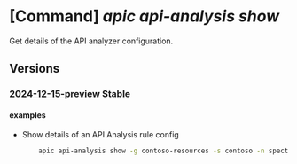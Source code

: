 # [Command] _apic api-analysis show_

Get details of the API analyzer configuration.

## Versions

### [2024-12-15-preview](/Resources/mgmt-plane/L3N1YnNjcmlwdGlvbnMve30vcmVzb3VyY2Vncm91cHMve30vcHJvdmlkZXJzL21pY3Jvc29mdC5hcGljZW50ZXIvc2VydmljZXMve30vd29ya3NwYWNlcy97fS9hbmFseXplcmNvbmZpZ3Mve30=/2024-12-15-preview.xml) **Stable**

<!-- mgmt-plane /subscriptions/{}/resourcegroups/{}/providers/microsoft.apicenter/services/{}/workspaces/{}/analyzerconfigs/{} 2024-12-15-preview -->

#### examples

- Show details of an API Analysis rule config
    ```bash
        apic api-analysis show -g contoso-resources -s contoso -n spectral-openapi
    ```
